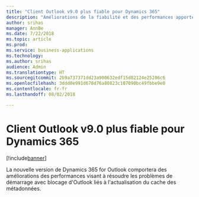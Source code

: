 ```yaml
---
title: "Client Outlook v9.0 plus fiable pour Dynamics 365"
description: "Améliorations de la fiabilité et des performances apportées au complément Outlook COM, version 9.0"
author: srihas
manager: AnnBe
ms.date: 7/22/2018
ms.topic: article
ms.prod: 
ms.service: business-applications
ms.technology: 
ms.author: srihas
audience: Admin
ms.translationtype: HT
ms.sourcegitcommit: 2b9a737371dd23a900632edf15d82124e25286c6
ms.openlocfilehash: 3ddd0e991d678d76a80823c107090bc49fbbe9e0
ms.contentlocale: fr-fr
ms.lasthandoff: 08/02/2018

---
```

# <a name="more-reliable-outlook-client-v90-for-dynamics-365"></a>Client Outlook v9.0 plus fiable pour Dynamics 365


[!include[banner](../../includes/banner.md)]

La nouvelle version de Dynamics 365 for Outlook comportera des améliorations des performances visant à résoudre les problèmes de démarrage avec blocage d'Outlook liés à l'actualisation du cache des métadonnées.

